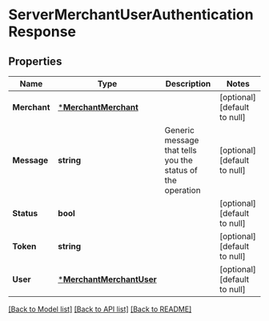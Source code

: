 # ServerMerchantUserAuthenticationResponse

## Properties
Name | Type | Description | Notes
------------ | ------------- | ------------- | -------------
**Merchant** | [***MerchantMerchant**](merchant.Merchant.md) |  | [optional] [default to null]
**Message** | **string** | Generic message that tells you the status of the operation | [optional] [default to null]
**Status** | **bool** |  | [optional] [default to null]
**Token** | **string** |  | [optional] [default to null]
**User** | [***MerchantMerchantUser**](merchant.MerchantUser.md) |  | [optional] [default to null]

[[Back to Model list]](../README.md#documentation-for-models) [[Back to API list]](../README.md#documentation-for-api-endpoints) [[Back to README]](../README.md)

